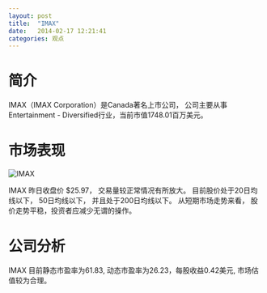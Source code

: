 ```yaml
---
layout: post
title:  "IMAX"
date:   2014-02-17 12:21:41
categories: 观点
---
```


# 简介
IMAX（IMAX Corporation）是Canada著名上市公司，
公司主要从事Entertainment - Diversified行业，当前市值1748.01百万美元。

# 市场表现

![IMAX](http://finviz.com/chart.ashx?t=IMAX&ty=c&ta=1&p=d&s=l)

IMAX 昨日收盘价 $25.97，
交易量较正常情况有所放大。
目前股价处于20日均线以下，
50日均线以下，
并且处于200日均线以下。
从短期市场走势来看，
股价走势平稳，投资者应减少无谓的操作。

# 公司分析
IMAX 目前静态市盈率为61.83, 动态市盈率为26.23，每股收益0.42美元,
市场估值较为合理。
